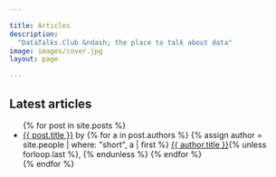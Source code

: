 ```yaml
---

title: Articles
description:
  "DataTalks.Club &ndash; the place to talk about data"
image: images/cover.jpg
layout: page

---
```


## Latest articles

<ul>
{% for post in site.posts %}
  <li>
    <a href="{{ post.url }}">{{ post.title }}</a> by
    {% for a in post.authors %}
      {% assign author = site.people | where: "short", a | first %}
      <a href="/people/{{a}}.html">{{ author.title }}</a>{% unless forloop.last %}, {% endunless %}
    {% endfor %}
  </li>
{% endfor %}
<ul>